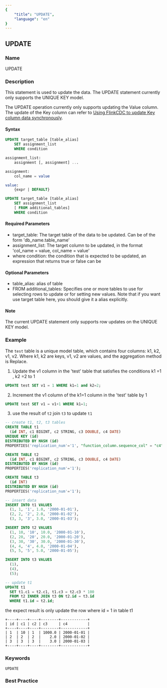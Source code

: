 ```yaml
---
{
    "title": "UPDATE",
    "language": "en"
}
---
```


<!--
Licensed to the Apache Software Foundation (ASF) under one
or more contributor license agreements.  See the NOTICE file
distributed with this work for additional information
regarding copyright ownership.  The ASF licenses this file
to you under the Apache License, Version 2.0 (the
"License"); you may not use this file except in compliance
with the License.  You may obtain a copy of the License at

  http://www.apache.org/licenses/LICENSE-2.0

Unless required by applicable law or agreed to in writing,
software distributed under the License is distributed on an
"AS IS" BASIS, WITHOUT WARRANTIES OR CONDITIONS OF ANY
KIND, either express or implied.  See the License for the
specific language governing permissions and limitations
under the License.
-->

## UPDATE

### Name

UPDATE

### Description

This statement is used to update the data. The UPDATE statement currently only supports the UNIQUE KEY model.

The UPDATE operation currently only supports updating the Value column. The update of the Key column can refer to [Using FlinkCDC to update Key column data synchronously](../../../../ecosystem/flink-doris-connector.md#use-flinkcdc-to-update-key-column-data-synchronously).
#### Syntax

```sql
UPDATE target_table [table_alias]
    SET assignment_list
    WHERE condition

assignment_list:
    assignment [, assignment] ...

assignment:
    col_name = value

value:
    {expr | DEFAULT}
```

<version since="dev">

```sql
UPDATE target_table [table_alias]
    SET assignment_list
    [ FROM additional_tables]
    WHERE condition
```

</version>

#### Required Parameters

+ target_table: The target table of the data to be updated. Can be of the form 'db_name.table_name'
+ assignment_list: The target column to be updated, in the format 'col_name = value, col_name = value'
+ where condition: the condition that is expected to be updated, an expression that returns true or false can be

#### Optional Parameters

<version since="dev">

+ table_alias: alias of table
+ FROM additional_tables: Specifies one or more tables to use for selecting rows to update or for setting new values. Note that if you want use target table here, you should give it a alias explicitly.

</version>

#### Note

The current UPDATE statement only supports row updates on the UNIQUE KEY model.

### Example

The `test` table is a unique model table, which contains four columns: k1, k2, v1, v2. Where k1, k2 are keys, v1, v2 are values, and the aggregation method is Replace.

1. Update the v1 column in the 'test' table that satisfies the conditions k1 =1 , k2 =2 to 1

```sql
UPDATE test SET v1 = 1 WHERE k1=1 and k2=2;
```

2. Increment the v1 column of the k1=1 column in the 'test' table by 1

```sql
UPDATE test SET v1 = v1+1 WHERE k1=1;
```

<version since="dev">

3. use the result of `t2` join `t3` to update `t1`

```sql
-- create t1, t2, t3 tables
CREATE TABLE t1
  (id INT, c1 BIGINT, c2 STRING, c3 DOUBLE, c4 DATE)
UNIQUE KEY (id)
DISTRIBUTED BY HASH (id)
PROPERTIES('replication_num'='1', "function_column.sequence_col" = "c4");

CREATE TABLE t2
  (id INT, c1 BIGINT, c2 STRING, c3 DOUBLE, c4 DATE)
DISTRIBUTED BY HASH (id)
PROPERTIES('replication_num'='1');

CREATE TABLE t3
  (id INT)
DISTRIBUTED BY HASH (id)
PROPERTIES('replication_num'='1');

-- insert data
INSERT INTO t1 VALUES
  (1, 1, '1', 1.0, '2000-01-01'),
  (2, 2, '2', 2.0, '2000-01-02'),
  (3, 3, '3', 3.0, '2000-01-03');

INSERT INTO t2 VALUES
  (1, 10, '10', 10.0, '2000-01-10'),
  (2, 20, '20', 20.0, '2000-01-20'),
  (3, 30, '30', 30.0, '2000-01-30'),
  (4, 4, '4', 4.0, '2000-01-04'),
  (5, 5, '5', 5.0, '2000-01-05');

INSERT INTO t3 VALUES
  (1),
  (4),
  (5);

-- update t1
UPDATE t1
  SET t1.c1 = t2.c1, t1.c3 = t2.c3 * 100
  FROM t2 INNER JOIN t3 ON t2.id = t3.id
  WHERE t1.id = t2.id;
```

the expect result is only update the row where id = 1 in table t1

```
+----+----+----+--------+------------+
| id | c1 | c2 | c3     | c4         |
+----+----+----+--------+------------+
| 1  | 10 | 1  | 1000.0 | 2000-01-01 |
| 2  | 2  | 2  |    2.0 | 2000-01-02 |
| 3  | 3  | 3  |    3.0 | 2000-01-03 |
+----+----+----+--------+------------+
```

</version>

### Keywords

    UPDATE

### Best Practice

